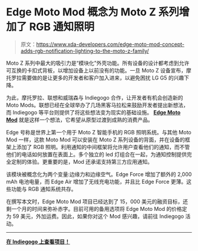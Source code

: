 # Edge Moto Mod 概念为 Moto Z 系列增加了 RGB 通知照明

> 原文：<https://www.xda-developers.com/edge-moto-mod-concept-adds-rgb-notification-lighting-to-the-moto-z-family/>

Moto Z 系列中最大的吸引力是“模块化”外壳功能。所有设备的设计都考虑到允许可互换的卡扣式背板，以增加设备上以前没有的功能。一旦 Moto Z 设备宣布，摩托罗拉需要做的是让更多的开发者和客户加入进来，以避免困扰 LG G5 的兴趣下降。

为此，摩托罗拉、联想和威瑞森与 Indiegogo 合作，让开发者有机会创造新的 Moto Mods。联想已经在全球举办了几场黑客马拉松来鼓励开发者提出新想法，而 Indiegogo 等平台则提供了将这些想法变为现实的基础设施。 **[Edge Moto Mod](https://www.indiegogo.com/projects/edge-supercharge-your-smartphone/#/)** 就是这样一个想法，它希望从原型过渡到成熟的消费产品。

Edge 号称是世界上第一个用于 Moto Z 智能手机的 RGB 照明系统。与其他 Moto Mod 一样，这款 Moto Mod 可以安装在 Moto Z 系列设备的背面，并在设备的框架上添加了 RGB 照明。利用通知的中间框架将允许用户查看他们的通知，而不管他们的电话如何放置在表面上。多个独立的 led 灯组合在一起，为通知控制提供完全定制的体验。更重要的是，Mod 还承诺支持第三方应用通知。

该模块被概念化为两个变量:边缘力和边缘空气。Edge Force 增加了额外的 2,000 mAh 电池电量，而 Edge Air 增加了无线充电功能，并且比 Edge Force 更薄。这些功能与 RGB 通知系统共存。

在撰写本文时，Edge Moto Mod 项目已经达到了 15，000 美元的融资目标，还剩一个月的时间来弥补赤字。目前可用的备用选项将 Edge Moto Mod 的价格定为 59 美元，外加运费。因此，如果你对这个 Mod 感兴趣，请前往 Indiegogo 活动。

* * *

[**在 Indiegogo 上查看项目！**](https://www.indiegogo.com/projects/edge-supercharge-your-smartphone/#/)